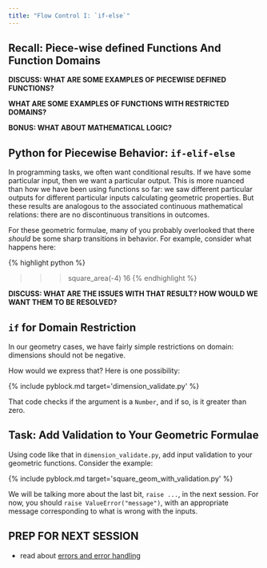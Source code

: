 ```yaml
---
title: "Flow Control I: `if-else`"
---
```


## Recall: Piece-wise defined Functions And Function Domains

**DISCUSS: WHAT ARE SOME EXAMPLES OF PIECEWISE DEFINED FUNCTIONS?**

**WHAT ARE SOME EXAMPLES OF FUNCTIONS WITH RESTRICTED DOMAINS?**

**BONUS: WHAT ABOUT MATHEMATICAL LOGIC?**

## Python for Piecewise Behavior: `if-elif-else`

In programming tasks, we often want conditional results.  If we have some
particular input, then we want a particular output.  This is more nuanced than
how we have been using functions so far: we saw different particular outputs for
different particular inputs calculating geometric properties.  But these results
are analogous to the associated continuous mathematical relations: there are no
discontinuous transitions in outcomes.

For these geometric formulae, many of you probably overlooked that there *should*
be some sharp transitions in behavior.  For example, consider what happens here:

{% highlight python %}
>>> square_area(-4)
16
{% endhighlight %}

**DISCUSS: WHAT ARE THE ISSUES WITH THAT RESULT? HOW WOULD WE WANT THEM TO BE RESOLVED?**

## `if` for Domain Restriction

In our geometry cases, we have fairly simple restrictions on domain: dimensions should
not be negative.

How would we express that?  Here is one possibility:

{% include pyblock.md target='dimension_validate.py' %}

That code checks if the argument is a `Number`, and if so, is it greater than zero.

## Task: Add Validation to Your Geometric Formulae

Using code like that in `dimension_validate.py`, add input validation to your
geometric functions.  Consider the example:

{% include pyblock.md target='square_geom_with_validation.py' %}

We will be talking more about the last bit, `raise ...`, in the next session.
For now, you should `raise ValueError("message")`, with an appropriate message
corresponding to what is wrong with the inputs.

## PREP FOR NEXT SESSION

 - read about [errors and error handling](https://docs.python.org/2/tutorial/errors.html)
